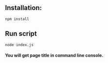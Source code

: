 ## Installation:

`npm install`

## Run script

`node index.js`

#### You will get page title in command line console.
